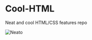 # Cool-HTML
Neat and cool HTML/CSS features repo

![Neato](https://user-images.githubusercontent.com/55768917/140853287-b85ede29-a6d2-42f3-b2d0-4ed2bb0fbf69.gif)
